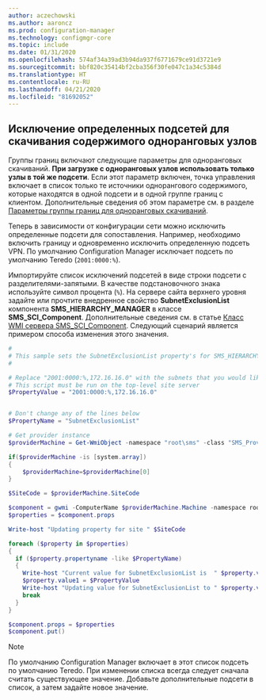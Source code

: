 ```yaml
---
author: aczechowski
ms.author: aaroncz
ms.prod: configuration-manager
ms.technology: configmgr-core
ms.topic: include
ms.date: 01/31/2020
ms.openlocfilehash: 574af34a39ad3b94da937f6771679ce91d3721e9
ms.sourcegitcommit: bbf820c35414bf2cba356f30fe047c1a34c5384d
ms.translationtype: HT
ms.contentlocale: ru-RU
ms.lasthandoff: 04/21/2020
ms.locfileid: "81692052"
---
```

## <a name="exclude-certain-subnets-for-peer-content-download"></a><a name="bkmk_subnet"></a> Исключение определенных подсетей для скачивания содержимого одноранговых узлов

<!--3555777-->

Группы границ включают следующие параметры для одноранговых скачиваний. **При загрузке с одноранговых узлов использовать только узлы в той же подсети**. Если этот параметр включен, точка управления включает в список только те источники однорангового содержимого, которые находятся в одной подсети и в одной группе границ с клиентом. Дополнительные сведения об этом параметре см. в разделе [Параметры группы границ для одноранговых скачиваний](../../../../servers/deploy/configure/boundary-groups.md#bkmk_bgoptions).

Теперь в зависимости от конфигурации сети можно исключить определенные подсети для сопоставления. Например, необходимо включить границу и одновременно исключить определенную подсеть VPN. По умолчанию Configuration Manager исключает подсеть по умолчанию Teredo (`2001:0000:%`).

Импортируйте список исключений подсетей в виде строки подсети с разделителями-запятыми. В качестве подстановочного знака используйте символ процента (`%`). На сервере сайта верхнего уровня задайте или прочтите внедренное свойство **SubnetExclusionList** компонента **SMS_HIERARCHY_MANAGER** в классе **SMS_SCI_Component**. Дополнительные сведения см. в статье [Класс WMI сервера SMS_SCI_Component](../../../../../develop/reference/core/servers/configure/sms_sci_component-server-wmi-class.md). Следующий сценарий является примером способа изменения этого значения.

```PowerShell
#
# This sample sets the SubnetExclusionList property's for SMS_HIERARCHY_MANAGER component for the top-level site
#

# Replace "2001:0000:%,172.16.16.0" with the subnets that you would like to exclude. It's a comma separated string.
# This script must be run on the top-level site server
$PropertyValue = "2001:0000:%,172.16.16.0"


# Don't change any of the lines below
$PropertyName = "SubnetExclusionList"

# Get provider instance
$providerMachine = Get-WmiObject -namespace "root\sms" -class "SMS_ProviderLocation"

if($providerMachine -is [system.array])
{
    $providerMachine=$providerMachine[0]
}

$SiteCode = $providerMachine.SiteCode

$component = gwmi -ComputerName $providerMachine.Machine -namespace root\sms\site_$SiteCode -query 'select comp.* from sms_sci_component comp join SMS_SCI_SiteDefinition sdef on sdef.SiteCode=comp.SiteCode where sdef.ParentSiteCode="" and comp.componentname="SMS_HIERARCHY_MANAGER"'
$properties = $component.props

Write-host "Updating property for site " $SiteCode

foreach ($property in $properties)
{
  if ($property.propertyname -like $PropertyName) 
  {
    Write-host "Current value for SubnetExclusionList is  " $property.value1
    $property.value1 = $PropertyValue
    Write-host "Updating value for SubnetExclusionList to " $property.value1
    break
  }
}

$component.props = $properties
$component.put()
```

> [!NOTE]
> По умолчанию Configuration Manager включает в этот список подсеть по умолчанию Teredo. При изменении списка всегда следует сначала считать существующее значение. Добавьте дополнительные подсети в список, а затем задайте новое значение.
